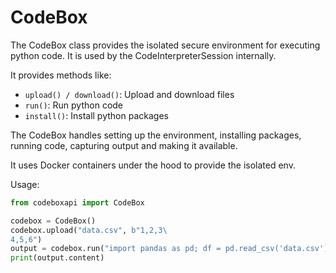# CodeBox
The CodeBox class provides the isolated secure environment for executing python code. It is used by the CodeInterpreterSession internally.

It provides methods like:

- `upload() / download()`: Upload and download files
- `run()`: Run python code
- `install()`: Install python packages

The CodeBox handles setting up the environment, installing packages, running code, capturing output and making it available.

It uses Docker containers under the hood to provide the isolated env.

Usage:

```python
from codeboxapi import CodeBox

codebox = CodeBox()
codebox.upload("data.csv", b"1,2,3\
4,5,6")
output = codebox.run("import pandas as pd; df = pd.read_csv('data.csv')")
print(output.content)
```
